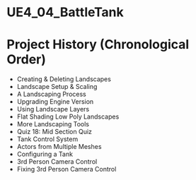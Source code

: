 # UE4_04_BattleTank

# Project History (Chronological Order)

* Creating & Deleting Landscapes
* Landscape Setup & Scaling
* A Landscaping Process
* Upgrading Engine Version
* Using Landscape Layers
* Flat Shading Low Poly Landscapes
* More Landscaping Tools
* Quiz 18: Mid Section Quiz
* Tank Control System
* Actors from Multiple Meshes
* Configuring a Tank
* 3rd Person Camera Control
* Fixing 3rd Person Camera Control